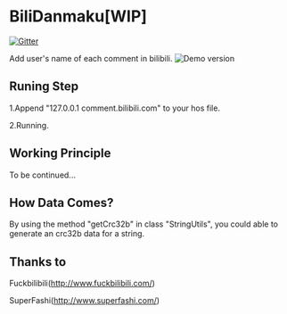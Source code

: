 # BiliDanmaku[WIP]
[![Gitter](https://badges.gitter.im/kaaass/BiliDanmaku.svg)](https://gitter.im/kaaass/BiliDanmaku?utm_source=badge&utm_medium=badge&utm_campaign=pr-badge)

Add user's name of each comment in bilibili.
![Demo version](demo.png)

## Runing Step

1.Append "127.0.0.1 comment.bilibili.com" to your hos file.

2.Running.

## Working Principle

To be continued...

## How Data Comes?

By using the method "getCrc32b" in class "StringUtils", you could able to generate an crc32b data for a string.

## Thanks to

Fuckbilibili(http://www.fuckbilibili.com/)

SuperFashi(http://www.superfashi.com/)
